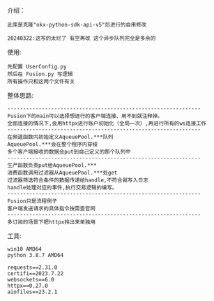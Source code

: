 介绍：

    此库是克隆"okx-python-sdk-api-v5"后进行的自用修改

    20240322:这写的太烂了 有空再改 这个异步队列完全是多余的 

使用:

    先配置 UserConfig.py
    然后在 Fusion.py 写逻辑
    所有操作只和这两个文件有关
    

整体思路:

    --------------------------------------------------------------
    Fusion下的main可以选择想进行的客户端连接、用不到就注释掉。
    全部连接的情况下,会用httpx进行账户初始化（全局一次）,再进行所有的ws连接工作
    --------------------------------------------------------------    
    在频道函数内初始定义AqueuePool.***队列
    AqueuePool.***会在整个程序内穿梭
    多个客户端接收的数据会put到自己定义的那个队列中
    --------------------------------------------------------------
    生产函数负责put给AqueuePool.***
    消费函数调用过滤器从AqueuePool.***处get
    过滤器筛选符合条件的数据传递给handle,不符合就写入日志
    handle处理对应的事件,执行交易逻辑的编写。
    --------------------------------------------------------------
    Fusion只是流程例子
    客户端发送请求的具体指令按需查官网 
    --------------------------------------------------------------
    多订阅的场景下把httpx拎出来单独用

工具:
    
    win10 AMD64
    python 3.8.7 AMD64
    
    requests==2.31.0
    certifi==2023.7.22
    websockets==6.0
    httpx==0.27.0
    aiofiles==23.2.1